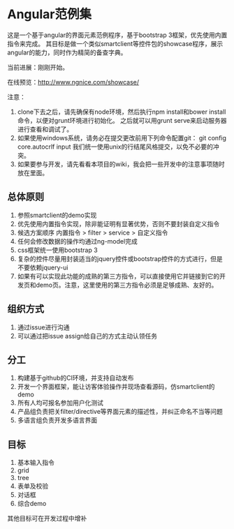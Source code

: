 Angular范例集
============
这是一个基于angular的界面元素范例程序，基于bootstrap 3框架，优先使用内置指令来完成。
其目标是做一个类似smartclient等控件包的showcase程序，展示angular的能力，同时作为精简的备查字典。

当前进展：刚刚开始。

在线预览：http://www.ngnice.com/showcase/

注意：

1. clone下去之后，请先确保有node环境，然后执行npm install和bower install命令，以便对grunt环境进行初始化。
之后就可以用grunt serve来启动服务器进行查看和调试了。
2. 如果使用windows系统，请务必在提交更改前用下列命令配置git： git config core.autocrlf input 我们统一使用unix的行结尾风格提交，以免不必要的冲突。
3. 如果要参与开发，请先看看本项目的wiki，我会把一些开发中的注意事项随时放在里面。

总体原则
------------

1. 参照smartclient的demo实现
2. 优先使用内置指令实现，除非能证明有显著优势，否则不要封装自定义指令
3. 候选方案顺序 内置指令 > filter > service > 自定义指令
4. 任何会修改数据的操作均通过ng-model完成
5. css框架统一使用bootstrap 3
6. 复杂的控件尽量用封装适当的jquery控件或bootstrap控件的方式进行，但是不要依赖jquery-ui
7. 如果有可以实现此功能的成熟的第三方指令，可以直接使用它并链接到它的开发页和demo页。注意，这里使用的第三方指令必须是足够成熟、友好的。

组织方式
------------

1. 通过issue进行沟通
2. 可以通过把issue assign给自己的方式主动认领任务

分工
------------

1. 构建基于github的CI环境，并支持自动发布
2. 开发一个界面框架，能让访客体验操作并现场查看源码，仿smartclient的demo
3. 所有人均可报名参加用户化测试
4. 产品组负责把关filter/directive等界面元素的描述性，并纠正命名不当等问题
5. 多语言组负责开发多语言界面

目标
------------

1. 基本输入指令
2. grid
3. tree
4. 表单及校验
5. 对话框
6. 综合demo

其他目标可在开发过程中增补
